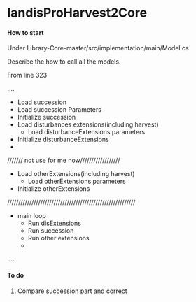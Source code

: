 # landisProHarvest2Core

#### How to start

Under Library-Core-master/src/implementation/main/Model.cs

Describe the how to call all the models.

From line 323

....

 - Load succession
 - Load succession Parameters
 - Initialize succession
 - Load disturbances extensions(including harvest)
     - Load disturbanceExtensions parameters
 - Initialize disturbanceExtensions
 - 
/////// not use for me now//////////////////

 - Load otherExtensions(including harvest)	
	 - Load otherExtensions parameters
 - Initialize otherExtensions

//////////////////////////////////////////////////////////
 
 - main loop
	 - Run disExtensions
	 - Run succession
	 - Run other extensions
	 - 
....

#### To do

1. Compare succession part and correct